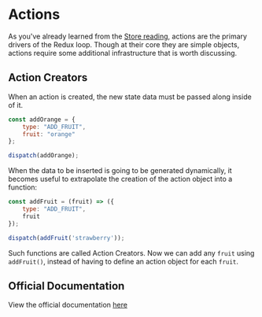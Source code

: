 # Actions

As you've already learned from the [Store reading][store], actions are the
primary drivers of the Redux loop. Though at their core they are simple objects,
actions require some additional infrastructure that is worth discussing.

## Action Creators

When an action is created, the new state data must be passed along inside of it.

```js
const addOrange = {
	type: "ADD_FRUIT",
	fruit: "orange"
};

dispatch(addOrange);

```

When the data to be inserted is going to be generated dynamically, it becomes useful to extrapolate the creation of the action object into a function: 

```js
const addFruit = (fruit) => ({
	type: "ADD_FRUIT",
	fruit
});

dispatch(addFruit('strawberry'));

``` 

Such functions are called Action Creators. Now we can add any `fruit` using
`addFruit()`, instead of having to define an action object for each `fruit`.

## Official Documentation

View the official documentation [here][redux-js]

[redux-js]: http://redux.js.org/docs/basics/Actions.html

[store]: store.md